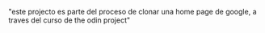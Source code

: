 "este projecto es parte del proceso de clonar una home page de google, a traves del curso de the odin project"